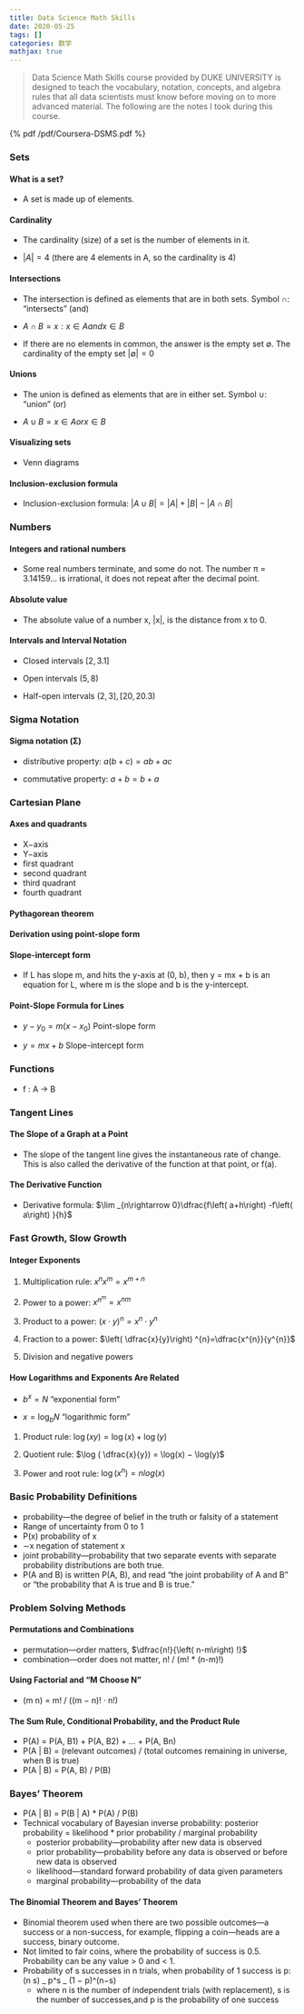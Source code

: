 ```yaml
---
title: Data Science Math Skills
date: 2020-05-25
tags: []
categories: 数学
mathjax: true
---
```


> Data Science Math Skills course provided by DUKE UNIVERSITY is designed to teach the vocabulary, notation, concepts, and algebra rules that all data scientists must know before moving on to more advanced material. The following are the notes I took during this course.

<!--more-->

{% pdf /pdf/Coursera-DSMS.pdf %}

### Sets

#### What is a set?

- A set is made up of elements.

#### Cardinality

- The cardinality (size) of a set is the number of elements in it.

- $|A| = 4$ (there are 4 elements in A, so the cardinality is 4)

#### Intersections

- The intersection is defined as elements that are in both sets. Symbol $∩$: “intersects” (and)

- $A ∩ B = {x : x ∈ A and x ∈ B}$

- If there are no elements in common, the answer is the empty set ∅. The cardinality of the empty set $|∅| = 0$

#### Unions

- The union is defined as elements that are in either set. Symbol ∪: “union” (or)

- $A ∪ B = {x ∈ A or x ∈ B}$

#### Visualizing sets

- Venn diagrams

#### Inclusion-exclusion formula

- Inclusion-exclusion formula: $|A ∪ B| = |A| + |B| − |A ∩ B|$

### Numbers

#### Integers and rational numbers

- Some real numbers terminate, and some do not. The number π = 3.14159... is irrational, it does not repeat after the decimal point.

#### Absolute value

- The absolute value of a number x, |x|, is the distance from x to 0.

#### Intervals and Interval Notation

- Closed intervals $[2, 3.1]$

- Open intervals $(5, 8)$

- Half-open intervals $(2, 3], [20, 20.3)$

### Sigma Notation

#### Sigma notation (Σ)

- distributive property: $a(b + c) = ab + ac$

- commutative property: $a + b = b + a$

### Cartesian Plane

#### Axes and quadrants

- X−axis
- Y−axis
- first quadrant
- second quadrant
- third quadrant
- fourth quadrant

#### Pythagorean theorem

#### Derivation using point-slope form

#### Slope-intercept form

- If L has slope m, and hits the y-axis at (0, b), then y = mx + b is an equation for L, where m is the slope and b is the y-intercept.

#### Point-Slope Formula for Lines

- $y-y_{0}=m\left( x-x_{0}\right)$ Point-slope form

- $y=mx+b$ Slope-intercept form

### Functions

- f : A → B

### Tangent Lines

#### The Slope of a Graph at a Point

- The slope of the tangent line gives the instantaneous rate of change. This is also called the derivative of the function at that point, or f(a).

#### The Derivative Function

- Derivative formula: $\lim _{n\rightarrow 0}\dfrac{f\left( a+h\right) -f\left( a\right) }{h}$

### Fast Growth, Slow Growth

#### Integer Exponents

1. Multiplication rule: $x^{n}x^{m}=x^{m+n}$

2. Power to a power: $x^{n^{m}}=x^{nm}$

3. Product to a power: $\left( x\cdot y\right) ^{n}=x^{n}\cdot y^{n}$

4. Fraction to a power: $\left( \dfrac{x}{y}\right) ^{n}=\dfrac{x^{n}}{y^{n}}$

5. Division and negative powers

#### How Logarithms and Exponents Are Related

- $b^{x}=N$ “exponential form”

- $x=\log _{b}N$ “logarithmic form”

1. Product rule: $\log(xy) = \log(x) + \log(y)$

2. Quotient rule: $\log ( \dfrac{x}{y}) = \log(x) − \log(y)$

3. Power and root rule: $\log \left( x^{n}\right) =nlog\left( x\right)$

### Basic Probability Definitions

- probability—the degree of belief in the truth or falsity of a statement
- Range of uncertainty from 0 to 1
- P(x) probability of x
- ∼x negation of statement x
- joint probability—probability that two separate events with separate probability distributions are both true.
- P(A and B) is written P(A, B), and read “the joint probability of A and B” or “the probability that A is true and B is true.”

### Problem Solving Methods

#### Permutations and Combinations

- permutation—order matters, $\dfrac{n!}{\left( n-m\right) !}$
- combination—order does not matter, n! / (m! \* (n-m)!)

#### Using Factorial and “M Choose N”

- (m n) = m! / ((m − n)! · n!)

#### The Sum Rule, Conditional Probability, and the Product Rule

- P(A) = P(A, B1) + P(A, B2) + ... + P(A, Bn)
- P(A | B) = (relevant outcomes) / (total outcomes remaining in universe, when B is true)
- P(A | B) = P(A, B) / P(B)

### Bayes’ Theorem

- P(A | B) = P(B | A) \* P(A) / P(B)
- Technical vocabulary of Bayesian inverse probability: posterior probability = likelihood \* prior probability / marginal probability
  - posterior probability—probability after new data is observed
  - prior probability—probability before any data is observed or before new data is observed
  - likelihood—standard forward probability of data given parameters
  - marginal probability—probability of the data

#### The Binomial Theorem and Bayes’ Theorem

- Binomial theorem used when there are two possible outcomes—a success or a non-success, for example, flipping a coin—heads are a success, binary outcome.
- Not limited to fair coins, where the probability of success is 0.5. Probability can be any value > 0 and < 1.
- Probability of s successes in n trials, when probability of 1 success is p: (n s) _ p^s _ (1 − p)^(n−s)
  - where n is the number of independent trials (with replacement), s is the number of successes,and p is the probability of one success